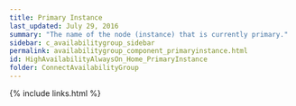 ```yaml
---
title: Primary Instance
last_updated: July 29, 2016
summary: "The name of the node (instance) that is currently primary."
sidebar: c_availabilitygroup_sidebar
permalink: availabilitygroup_component_primaryinstance.html
id: HighAvailabilityAlwaysOn_Home_PrimaryInstance
folder: ConnectAvailabilityGroup
---
```



{% include links.html %}
